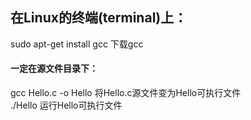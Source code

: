 ## 在Linux的终端(terminal)上：  
sudo apt-get install gcc 下载gcc  
#### 一定在源文件目录下：
gcc Hello.c -o Hello 将Hello.c源文件变为Hello可执行文件  
./Hello 运行Hello可执行文件
